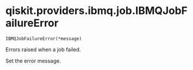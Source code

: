 # qiskit.providers.ibmq.job.IBMQJobFailureError



`IBMQJobFailureError(*message)`

Errors raised when a job failed.

Set the error message.
